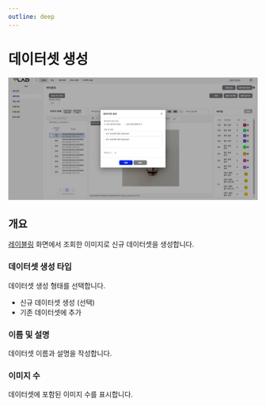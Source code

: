 ```yaml
---
outline: deep
---
```


# 데이터셋 생성

![데이터셋 생성](/public/ko/data/dataset-create.png)


## 개요
[레이블링](./intro-labeling.md) 화면에서 조회한 이미지로 신규 데이터셋을 생성합니다.

### 데이터셋 생성 타입
데이터셋 생성 형태를 선택합니다.
- 신규 데이터셋 생성 (선택)
- 기존 데이터셋에 추가

### 이름 및 설명
데이터셋 이름과 설명을 작성합니다.

### 이미지 수
데이터셋에 포함된 이미지 수를 표시합니다.

